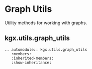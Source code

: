 # Graph Utils

Utility methods for working with graphs.


## kgx.utils.graph_utils

```{eval-rst}
.. automodule:: kgx.utils.graph_utils
   :members:
   :inherited-members:
   :show-inheritance:
```
